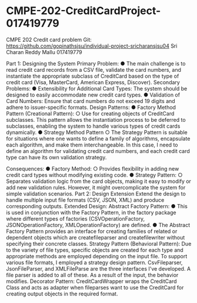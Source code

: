 # CMPE-202-CreditCardProject-017419779

 CMPE 202 Credit card problem
Git: https://github.com/gopinathsjsu/individual-project-sricharansjsu04
Sri Charan Reddy Mallu 017419779
 
 Part 1: Designing the System Primary Problem:
● The main challenge is to read credit card records from a CSV file, validate the card numbers, and instantiate the appropriate subclass of CreditCard based on the type of credit card (Visa, MasterCard, American Express, Discover).
Secondary Problems:
● Extensibility for Additional Card Types: The system should be designed to easily accommodate new credit card types.
● Validation of Card Numbers: Ensure that card numbers do not exceed 19 digits and adhere to issuer-specific formats.
Design Patterns:
● Factory Method Pattern (Creational Pattern):
○ Use for creating objects of CreditCard subclasses. This pattern allows the
instantiation process to be deferred to subclasses, enabling the system to
handle various types of credit cards dynamically. ● Strategy Method Pattern
○ The Strategy Pattern is suitable for situations where one wants to define a family of algorithms, encapsulate each algorithm, and make them interchangeable. In this case, I need to define an algorithm for validating credit card numbers, and each credit card type can have its own validation strategy.

 Consequences:
● Factory Method:
○ Provides flexibility in adding new credit card types without modifying
existing code. ● Strategy Pattern:
○ Separates validation logic from the card objects, making it easy to modify or add new validation rules. However, it might overcomplicate the system for simple validation scenarios.
Part 2: Design Extension
Extend the design to handle multiple input file formats (CSV, JSON, XML) and produce corresponding outputs.
Extended Design: Abstract Factory Pattern:
● This is used in conjunction with the Factory Pattern, in the factory package where different types of factories (CSVOperationFactory, JSONOperationFactory, XMLOperationFactory) are defined.
● The Abstract Factory Pattern provides an interface for creating families of related or dependent objects which are createfileparser and createfilewriter without specifying their concrete classes.
Strategy Pattern (Behavioral Pattern):
Due to the variety of file types, specific objects are created for each type and appropriate methods are employed depending on the input file.
To support various file formats, I employed a strategy design pattern. CsvFileparser, JsonFileParser, and XMLFileParse are the three interfaces I've developed. A file parser is added to all of these. As a result of the input, the behavior modifies.
Decorator Pattern:
CreditCardWrapper wraps the CreditCard Class and acts as adapter when fileparses want to use the CreditCard for creating output objects in the required format.



